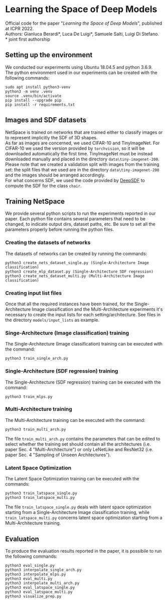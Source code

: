 # Learning the Space of Deep Models

Official code for the paper "*Learning the Space of Deep Models*", published at ICPR 2022.  
Authors: Gianluca Berardi*, Luca De Luigi*, Samuele Salti, Luigi Di Stefano.  
\* joint first authorship

## Setting up the environment
We conducted our experiments using Ubuntu 18.04.5 and python 3.6.9.  
The python environment used in our experiments can be created with the following commands:

```
sudo apt install python3-venv
python3 -m venv .venv
source .venv/bin/activate
pip install --upgrade pip
pip install -r requirements.txt
```

## Images and SDF datasets
NetSpace is trained on networks that are trained either to classify images or to represent implicitly
the SDF of 3D shapes.  
As far as images are concerned, we used CIFAR-10 and TinyImageNet. For CIFAR-10 we used the version
provided by `torchvision`, so it will be downloaded automatically the first time.
TinyImageNet must be instead downloaded manually and placed in the directory `data\tiny-imagenet-200`.
Please note that we created a validation split with images from the training set: the split files that
we used are in the directory `data\tiny-imagenet-200` and the images should be arranged accordingly.  
For what concerns SDF, we used the code provided by [DeepSDF](https://github.com/facebookresearch/DeepSDF)
to compute the SDF for the class `chair`.

## Training NetSpace
We provide several python scripts to run the experiments reported in our paper.
Each python file contains several parameters that need to be changed, to indicate output dirs,
dataset paths, etc. Be sure to set all the parameters properly before running the python files.

### Creating the datasets of networks
The datasets of networks can be created by running the commands:

```
python3 create_nets_dataset_single.py (Single-Architecture Image classification)
python3 create_mlp_dataset.py (Single-Architecture SDF regression)
python3 create_nets_dataset_multi.py (Multi-Architecture Image classification)
```

### Creating input list files
Once that all the required instances have been trained, for the Single-Architecture Image
classification and the Multi-Architecture experiments it's necessary to create the input lists
for each setting/architecture. See files in the directory `models/input_lists` as example.

### Singe-Architecture (Image classification) training 
The Single-Architecture (Image classification) training can be executed with the command:

```
python3 train_single_arch.py
```

### Single-Architecture (SDF regression) training
The Single-Architecture (SDF regression) training can be executed with the command:

```
python3 train_mlps.py
```

### Multi-Architecture training
The Multi-Architecture training can be executed with the command:

```
python3 train_multi_arch.py
```

The file `train_multi_arch.py` contains the parameters that can be edited to select
whether the training set should contain all the architectures (i.e. paper Sec. 4
"Multi-Architecture") or only LeNetLike and ResNet32 (i.e. paper Sec. 4 "Sampling of Unseen
Architectures").

### Latent Space Optimization
The Latent Space Optimization training can be executed with the commands:

```
python3 train_latspace_single.py
python3 train_latspace_multi.py
```

The file `train_latspace_single.py` deals with latent space optimization starting from a 
Single-Architecture Image classification training, while `train_latspace_multi.py` concerns
latent space optimization starting from a Multi-Architecture training.

## Evaluation
To produce the evaluation results reported in the paper, it is possibile to run the following commands:

```
python3 eval_single.py
python3 interpolate_single_arch.py
python3 interpolate_mlps.py
python3 eval_multi.py
python3 interpolate_multi_arch.py
python3 eval_latspace_single.py
python3 eval_latspace_multi.py
python3 visualize_prep.py
```